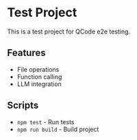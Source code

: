# Test Project

This is a test project for QCode e2e testing.

## Features

- File operations
- Function calling
- LLM integration

## Scripts

- `npm test` - Run tests
- `npm run build` - Build project
